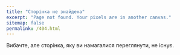 ```yaml
---
title: "Сторінка не знайдена"
excerpt: "Page not found. Your pixels are in another canvas."
sitemap: false
permalink: /404.html
---
```


Вибачте, але сторінка, яку ви намагалися переглянути, не існує.
